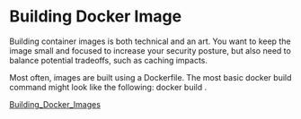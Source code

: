 # Building Docker Image
Building container images is both technical and an art. You want to keep the image small and focused to increase your security posture, but also need to balance potential tradeoffs, such as caching impacts.

Most often, images are built using a Dockerfile. The most basic docker build command might look like the following:
docker build .

[Building_Docker_Images](https://docs.docker.com/get-started/docker-concepts/building-images/build-tag-and-publish-an-image/)

